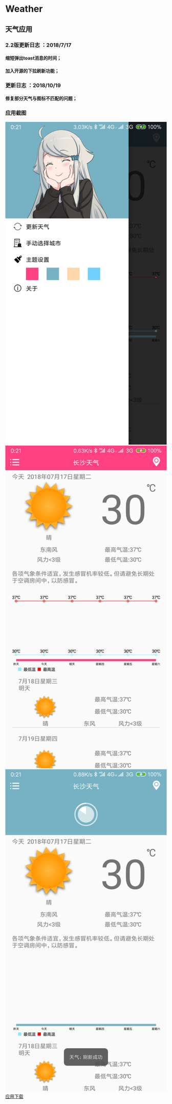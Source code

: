 # Weather
## 天气应用
### 2.2版更新日志 ：2018/7/17
#### 缩短弹出toast消息的时间；
#### 加入开源的下拉刷新功能；
### 更新日志 ：2018/10/19
#### 修复部分天气与图标不匹配的问题；
### 应用截图
![应用截图](img1.png)
![应用截图](img2.png)
![应用截图](img3.png)
[应用下载](app/release/app-release.apk)
